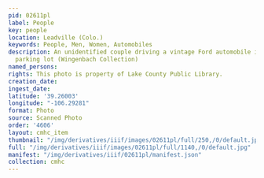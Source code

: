 ```yaml
---
pid: 02611pl
label: People
key: people
location: Leadville (Colo.)
keywords: People, Men, Women, Automobiles
description: An unidentified couple driving a vintage Ford automobile into the Safeway
  parking lot (Wingenbach Collection)
named_persons: 
rights: This photo is property of Lake County Public Library.
creation_date: 
ingest_date: 
latitude: '39.26003'
longitude: "-106.29281"
format: Photo
source: Scanned Photo
order: '4606'
layout: cmhc_item
thumbnail: "/img/derivatives/iiif/images/02611pl/full/250,/0/default.jpg"
full: "/img/derivatives/iiif/images/02611pl/full/1140,/0/default.jpg"
manifest: "/img/derivatives/iiif/02611pl/manifest.json"
collection: cmhc
---
```

